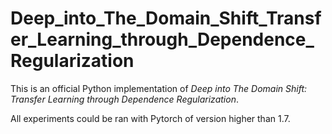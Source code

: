 # Deep_into_The_Domain_Shift_Transfer_Learning_through_Dependence_Regularization
This is an official Python implementation of *Deep into The Domain Shift: Transfer Learning through Dependence Regularization*. 

All experiments could be ran with Pytorch of version higher than 1.7.

